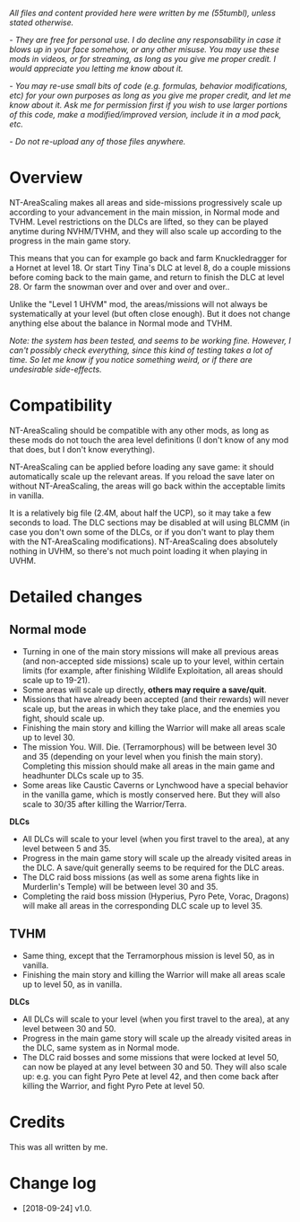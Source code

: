 *All files and content provided here were written by me (55tumbl), unless stated otherwise.*

*- They are free for personal use. I do decline any responsability in case it blows up in your face somehow, or any other misuse.
You may use these mods in videos, or for streaming, as long as you give me proper credit. I would appreciate you letting me know about it.*

*- You may re-use small bits of code (e.g. formulas, behavior modifications, etc) for your own purposes as long as you give me proper credit, and let me know about it.
Ask me for permission first if you wish to use larger portions of this code, make a modified/improved version, include it in a mod pack, etc.*

*- Do not re-upload any of those files anywhere.*

# Overview

NT-AreaScaling makes all areas and side-missions progressively scale up according to your advancement in the main mission, in Normal mode and TVHM. Level restrictions on the DLCs are lifted, so they can be played anytime during NVHM/TVHM, and they will also scale up according to the progress in the main game story.

This means that you can for example go back and farm Knuckledragger for a Hornet at level 18. Or start Tiny Tina's DLC at level 8, do a couple missions before coming back to the main game, and return to finish the DLC at level 28. Or farm the snowman over and over and over and over..

Unlike the "Level 1 UHVM" mod, the areas/missions will not always be systematically at your level (but often close enough). But it does not change anything else about the balance in Normal mode and TVHM.

*Note: the system has been tested, and seems to be working fine. However, I can't possibly check everything, since this kind of testing takes a lot of time. So let me know if you notice something weird, or if there are undesirable side-effects.*

# Compatibility

NT-AreaScaling should be compatible with any other mods, as long as these mods do not touch the area level definitions (I don't know of any mod that does, but I don't know everything).

NT-AreaScaling can be applied before loading any save game: it should automatically scale up the relevant areas. If you reload the save later on without NT-AreaScaling, the areas will go back within the acceptable limits in vanilla.

It is a relatively big file (2.4M, about half the UCP), so it may take a few seconds to load. The DLC sections may be disabled at will using BLCMM (in case you don't own some of the DLCs, or if you don't want to play them with the NT-AreaScaling modifications). NT-AreaScaling does absolutely nothing in UVHM, so there's not much point loading it when playing in UVHM.


# Detailed changes

## Normal mode

* Turning in one of the main story missions will make all previous areas (and non-accepted side missions) scale up to your level, within certain limits (for example, after finishing Wildlife Exploitation, all areas should scale up to 19-21).
* Some areas will scale up directly, **others may require a save/quit**.
* Missions that have already been accepted (and their rewards) will never scale up, but the areas in which they take place, and the enemies you fight, should scale up.
* Finishing the main story and killing the Warrior will make all areas scale up to level 30.
* The mission You. Will. Die. (Terramorphous) will be between level 30 and 35 (depending on your level when you finish the main story). Completing this mission should make all areas in the main game and headhunter DLCs scale up to 35.
* Some areas like Caustic Caverns or Lynchwood have a special behavior in the vanilla game, which is mostly conserved here. But they will also scale to 30/35 after killing the Warrior/Terra.

**DLCs**
* All DLCs will scale to your level (when you first travel to the area), at any level between 5 and 35.
* Progress in the main game story will scale up the already visited areas in the DLC. A save/quit generally seems to be required for the DLC areas.
* The DLC raid boss missions (as well as some arena fights like in Murderlin's Temple) will be between level 30 and 35.
* Completing the raid boss mission (Hyperius, Pyro Pete, Vorac, Dragons) will make all areas in the corresponding DLC scale up to level 35.

## TVHM

* Same thing, except that the Terramorphous mission is level 50, as in vanilla.
* Finishing the main story and killing the Warrior will make all areas scale up to level 50, as in vanilla.

**DLCs**
* All DLCs will scale to your level (when you first travel to the area), at any level between 30 and 50.
* Progress in the main game story will scale up the already visited areas in the DLC, same system as in Normal mode.
* The DLC raid bosses and some missions that were locked at level 50, can now be played at any level between 30 and 50. They  will also scale up: e.g. you can fight Pyro Pete at level 42, and then come back after killing the Warrior, and fight Pyro Pete at level 50.


# Credits

This was all written by me.


# Change log

* [2018-09-24] v1.0.
